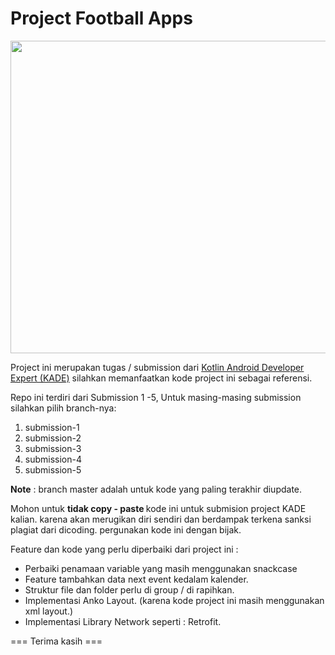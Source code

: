 # Project Football Apps

 <!--- ![Dicoding KADE Image](https://www.dicoding.com/images/original/academy/kotlin_android_developer_expert_image_120318124058.png | width=200)
-->

<img src="https://www.dicoding.com/images/original/academy/kotlin_android_developer_expert_image_120318124058.png" width="1200" height="500">

Project ini merupakan tugas / submission dari [Kotlin Android Developer Expert (KADE)](https://www.dicoding.com/academies/55)
silahkan memanfaatkan kode project ini sebagai referensi.

Repo ini terdiri dari Submission 1 -5, Untuk masing-masing submission silahkan pilih branch-nya:
1. submission-1
2. submission-2
3. submission-3
4. submission-4
5. submission-5

<b>Note</b> : branch master adalah untuk kode yang paling terakhir diupdate.

Mohon untuk <b> tidak copy - paste </b> kode ini untuk submision project KADE kalian.
karena akan merugikan diri sendiri dan berdampak terkena sanksi plagiat dari dicoding.
pergunakan kode ini dengan bijak.

Feature dan kode yang perlu diperbaiki dari project ini :
- Perbaiki penamaan variable yang masih menggunakan snackcase
- Feature tambahkan data next event kedalam kalender.
- Struktur file dan folder perlu di group / di rapihkan.
- Implementasi Anko Layout. (karena kode project ini masih menggunakan xml layout.)
- Implementasi Library Network seperti : Retrofit.

=== Terima kasih ===
